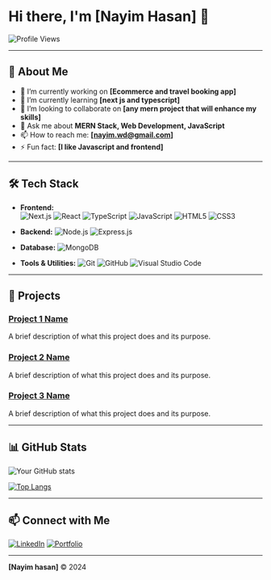 # Hi there, I'm [Nayim Hasan] 👋

![Profile Views](https://komarev.com/ghpvc/?username=yourusername&color=brightgreen)

---

## 🌟 About Me

- 🔭 I’m currently working on **[Ecommerce and travel booking app]**
- 🌱 I’m currently learning **[next js and typescript]**
- 👯 I’m looking to collaborate on **[any mern project that will enhance my skills]**
- 💬 Ask me about **MERN Stack, Web Development, JavaScript**
- 📫 How to reach me: **[nayim.wd@gmail.com]**
- ⚡ Fun fact: **[I like Javascript and frontend]**

---

## 🛠️ Tech Stack

- **Frontend:**  
  ![Next.js](https://img.shields.io/badge/Next.js-%23000000.svg?style=flat&logo=nextdotjs&logoColor=white) 
  ![React](https://img.shields.io/badge/React-%2361DAFB.svg?style=flat&logo=react&logoColor=white) 
  ![TypeScript](https://img.shields.io/badge/TypeScript-%23007ACC.svg?style=flat&logo=typescript&logoColor=white) 
  ![JavaScript](https://img.shields.io/badge/JavaScript-%23F7DF1E.svg?style=flat&logo=javascript&logoColor=black) 
  ![HTML5](https://img.shields.io/badge/HTML5-%23E34F26.svg?style=flat&logo=html5&logoColor=white) 
  ![CSS3](https://img.shields.io/badge/CSS3-%231572B6.svg?style=flat&logo=css3&logoColor=white)

- **Backend:** ![Node.js](https://img.shields.io/badge/Node.js-%23339933.svg?style=flat&logo=nodedotjs&logoColor=white) ![Express.js](https://img.shields.io/badge/Express.js-%23000000.svg?style=flat&logo=express&logoColor=white)
- **Database:** ![MongoDB](https://img.shields.io/badge/MongoDB-%2347A248.svg?style=flat&logo=mongodb&logoColor=white)
- **Tools & Utilities:** ![Git](https://img.shields.io/badge/Git-%23F05032.svg?style=flat&logo=git&logoColor=white) ![GitHub](https://img.shields.io/badge/GitHub-%23181717.svg?style=flat&logo=github&logoColor=white) ![Visual Studio Code](https://img.shields.io/badge/VSCode-%23007ACC.svg?style=flat&logo=visualstudiocode&logoColor=white)

---

## 🚀 Projects

### [Project 1 Name](https://github.com/yourusername/project1)
A brief description of what this project does and its purpose.

### [Project 2 Name](https://github.com/yourusername/project2)
A brief description of what this project does and its purpose.

### [Project 3 Name](https://github.com/yourusername/project3)
A brief description of what this project does and its purpose.

---

## 📊 GitHub Stats

![Your GitHub stats](https://github-readme-stats.vercel.app/api?username=yourusername&show_icons=true&theme=radical)

[![Top Langs](https://github-readme-stats.vercel.app/api/top-langs/?username=yourusername&langs_count=8&layout=compact&theme=radical)](https://github.com/anuraghazra/github-readme-stats)

---

## 📫 Connect with Me

[![LinkedIn](https://img.shields.io/badge/LinkedIn-%230A66C2.svg?style=flat&logo=linkedin&logoColor=white)](https://linkedin.com/in/nayim-hasan) 
[![Portfolio](https://img.shields.io/badge/Portfolio-%23000000.svg?style=flat&logo=firefox&logoColor=white)]([https://yourportfolio.com](https://nayimhasan.netlify.app/))

---

**[Nayim hasan]** © 2024
